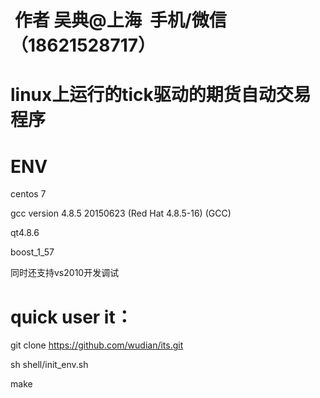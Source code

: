 #  作者 吴典@上海  手机/微信（18621528717）

#  linux上运行的tick驱动的期货自动交易程序

# ENV
centos 7

gcc version 4.8.5 20150623 (Red Hat 4.8.5-16) (GCC)

qt4.8.6

boost_1_57

同时还支持vs2010开发调试


# quick user it：
git clone https://github.com/wudian/its.git

sh shell/init_env.sh

make

